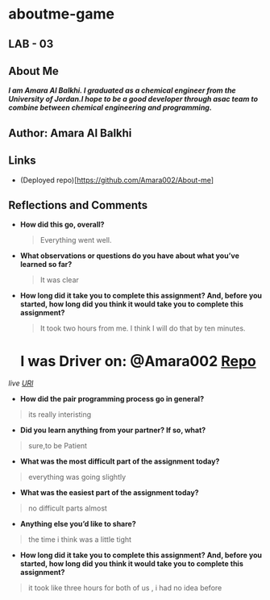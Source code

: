 # aboutme-game

## LAB - 03
## About Me

***I am Amara Al Balkhi. I graduated as a chemical engineer from the University of Jordan.I hope to be a good developer through asac team to combine between chemical engineering and programming.***

## Author: Amara Al Balkhi

## Links 
- (Deployed repo)[https://github.com/Amara002/About-me]

## Reflections and Comments
- **How did this go, overall?**
  > Everything went well.
- **What observations or questions do you have about what you’ve learned so far?**
  > It was clear
- **How long did it take you to complete this assignment? And, before you started, how long did you think it would take you to complete this assignment?**
  > It took two hours from me. I think I will do that by ten minutes.


  # I was Driver on: @Amara002 [Repo](https://github.com/Fadi-Nayef/About-me)

*live [URl](https://fadi-nayef.github.io/About-me/)*


- **How did the pair programming process go in general?**
>its really interisting
- **Did you learn anything from your partner? If so, what?**
>sure,to be Patient
- **What was the most difficult part of the assignment today?**
>everything was going slightly
- **What was the easiest part of the assignment today?**
>no difficult parts almost
- **Anything else you’d like to share?**
>the time i think was a little tight
- **How long did it take you to complete this assignment? And, before you started, how long did you think it would take you to complete this assignment?**
>it took like three hours for both of us , i had no idea before